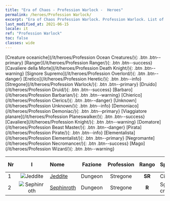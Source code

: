 ```yaml
---
title: "Era of Chaos - Profession Warlock -  Heroes"
permalink: /heroes/Profession Warlock/
excerpt: "Era of Chaos Profession Warlock. Profession Warlock. List of Profession  in Era of Chaos"
last_modified_at: 2021-06-15
locale: it
ref: "Profession Warlock"
toc: false
classes: wide
---
```

 [Creature oceaniche](/it/heroes/Profession Ocean Creatures/){: .btn .btn--primary} [Ranger](/it/heroes/Profession Ranger/){: .btn .btn--success} [Cavaliere della Morte](/it/heroes/Profession Death Knight/){: .btn .btn--warning} [Signore Supremo](/it/heroes/Profession Overlord/){: .btn .btn--danger} [Eretico](/it/heroes/Profession Heretic/){: .btn .btn--info} [Stregone](/it/heroes/Profession Warlock/){: .btn .btn--primary} [Druido](/it/heroes/Profession Druid/){: .btn .btn--success} [Barbaro](/it/heroes/Profession Barbarian/){: .btn .btn--warning} [Chierico](/it/heroes/Profession Clerics/){: .btn .btn--danger} [Unknown](/it/heroes/Profession Unknown/){: .btn .btn--info} [Demoniaco](/it/heroes/Profession Demoniac/){: .btn .btn--primary} [Viaggiatore planare](/it/heroes/Profession Planeswalker/){: .btn .btn--success} [Cavaliere](/it/heroes/Profession Knight/){: .btn .btn--warning} [Domatore](/it/heroes/Profession Beast Master/){: .btn .btn--danger} [Pirata](/it/heroes/Profession Pirate/){: .btn .btn--info} [Elementalista](/it/heroes/Profession Elementalist/){: .btn .btn--primary} [Negromante](/it/heroes/Profession Necromancer/){: .btn .btn--success} [Mago](/it/heroes/Profession Wizard/){: .btn .btn--warning} 

  | Nr |  I |    Nome    |  Fazione  |  Profession   |  Rango  |    Specialty     | User Rate  | 
  |:---|:--:|:-----------|:-------:|:-------------:|:------:|:-----------------|:----:|
  | 1 | ![Jeddite](/images/h/h_Jeddite.jpg) | [Jeddite](/it/heroes/Jeddite/) | Dungeon | Stregone | **SR** |  Ciclo vitale | SR |
  | 2 | ![Sephinroth](/images/h/h_Sephinroth.jpg) | [Sephinroth](/it/heroes/Sephinroth/) | Dungeon | Stregone | **R** |  Sguardo cristallizzante | R |
